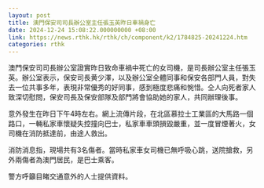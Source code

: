 ```yaml
---
layout: post
title: 澳門保安司司長辦公室主任張玉英昨日車禍身亡
date: 2024-12-24 15:08:22.000000000 +08:00
link: https://news.rthk.hk/rthk/ch/component/k2/1784825-20241224.htm
categories: rthk
---
```


澳門保安司司長辦公室證實昨日致命車禍中死亡的女司機，是司長辦公室主任張玉英。辦公室表示，保安司長黄少澤，以及辦公室全體同事和保安各部門人員，對失去一位共事多年，表現非常優秀的好同事，感到極度悲痛和惋惜。仝人向死者家人致深切慰問，保安司長及保安部隊及部門將會協助她的家人，共同辦理後事。

意外發生在昨日下午4時左右。網上流傳片段，在北區慕拉士工業區的大馬路一個路口，一輛私家車懷疑失控撞向巴士，私家車車頭損毀嚴重，並一度冒煙著火，女司機在消防抵達前，由途人救出。

消防消息指，現場共有3名傷者。當時私家車女司機已無呼吸心跳，送院搶救，另外兩傷者為澳門居民，是巴士乘客。

警方呼籲目睹交通意外的人士提供資料。
